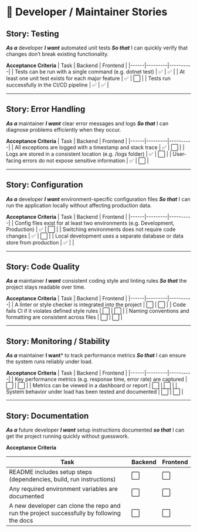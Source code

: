 # 🔧 Developer / Maintainer Stories

## Story: Testing

***As a*** developer
***I want*** automated unit tests
***So that*** I can quickly verify that changes don’t break existing functionality.

**Acceptance Criteria**
| Task | Backend | Frontend |
|------|---------|----------|
| Tests can be run with a single command (e.g. dotnet test) | ✅ | ✅ |
| At least one unit test exists for each major feature | ✅ | ⬜ |
| Tests run successfully in the CI/CD pipeline | ✅ | ✅ |

---

## Story: Error Handling

***As a*** maintainer
***I want*** clear error messages and logs
***So that*** I can diagnose problems efficiently when they occur.

**Acceptance Criteria**
| Task | Backend | Frontend |
|------|---------|----------|
| All exceptions are logged with a timestamp and stack trace | ✅ | ⬜ |
| Logs are stored in a consistent location (e.g. /logs folder) | ✅ | ⬜ |
| User-facing errors do not expose sensitive information | ✅ | ⬜ |

---

## Story: Configuration

***As a*** developer
***I want*** environment-specific configuration files
***So that*** I can run the application locally without affecting production data.

**Acceptance Criteria**
| Task | Backend | Frontend |
|------|---------|----------|
| Config files exist for at least two environments (e.g. Development, Production) | ✅ | ⬜ |
| Switching environments does not require code changes | ✅ | ⬜ |
| Local development uses a separate database or data store from production | ✅ |  |

---

## Story: Code Quality

***As a*** maintainer
***I want*** consistent coding style and linting rules
***So that*** the project stays readable over time.

**Acceptance Criteria**
| Task | Backend | Frontend |
|------|---------|----------|
| A linter or style checker is integrated into the project | ⬜ | ⬜ |
| Code fails CI if it violates defined style rules | ⬜ | ⬜ |
| Naming conventions and formatting are consistent across files | ⬜ | ⬜ |

---

## Story: Monitoring / Stability

***As a*** maintainer
**I want*** to track performance metrics
***So that*** I can ensure the system runs reliably under load.

**Acceptance Criteria**
| Task | Backend | Frontend |
|------|---------|----------|
| Key performance metrics (e.g. response time, error rate) are captured | ⬜ | ⬜ |
| Metrics can be viewed in a dashboard or report | ⬜ | ⬜ |
| System behavior under load has been tested and documented | ⬜ | ⬜ |

---

## Story: Documentation

***As a*** future developer
***I want*** setup instructions documented
***so that*** I can get the project running quickly without guesswork.

**Acceptance Criteria**

| Task | Backend | Frontend |
|------|---------|----------|
| README includes setup steps (dependencies, build, run instructions) | ⬜ | ⬜ |
| Any required environment variables are documented | ⬜ | ⬜ |
| A new developer can clone the repo and run the project successfully by following the docs | ⬜ | ⬜ |